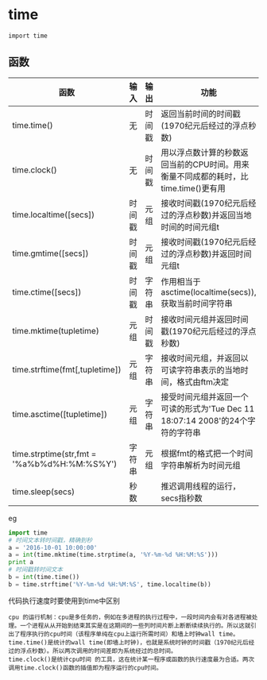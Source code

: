 # time

```
import time
```

## 函数

| 函数                                        | 输入   | 输出   | 功能                                                         |
| ------------------------------------------- | ------ | ------ | ------------------------------------------------------------ |
| time.time()                                 | 无     | 时间戳 | 返回当前时间的时间戳(1970纪元后经过的浮点秒数)               |
| time.clock()                                | 无     | 时间戳 | 用以浮点数计算的秒数返回当前的CPU时间。用来衡量不同成都的耗时，比time.time()更有用 |
| time.localtime([secs])                      | 时间戳 | 元组   | 接收时间戳(1970纪元后经过的浮点秒数)并返回当地时间的时间元组t |
| time.gmtime([secs])                         | 时间戳 | 元组   | 接收时间戳(1970纪元后经过的浮点秒数)并返回时间元组t          |
| time.ctime([secs])                          | 时间戳 | 字符串 | 作用相当于asctime(localtime(secs)),获取当前时间字符串        |
| time.mktime(tupletime)                      | 元组   | 时间戳 | 接收时间元组并返回时间戳(1970纪元后经过的浮点秒数)           |
| time.strftime(fmt[,tupletime])              | 元组   | 字符串 | 接收时间元组，并返回以可读字符串表示的当地时间，格式由ftm决定 |
| time.asctime([tupletime])                   | 元组   | 字符串 | 接受时间元组并返回一个可读的形式为'Tue Dec 11 18:07:14 2008'的24个字符的字符串 |
| time.strptime(str,fmt = '%a%b%d%H:%M:%S%Y') | 字符串 | 元组   | 根据fmt的格式把一个时间字符串解析为时间元组                  |
| time.sleep(secs)                            | 秒数   |        | 推迟调用线程的运行，secs指秒数                               |

eg

```python
import time
# 时间文本转时间戳，精确到秒
a = '2016-10-01 10:00:00'
a = int(time.mktime(time.strptime(a, '%Y-%m-%d %H:%M:%S')))
print a
# 时间戳转时间文本
b = int(time.time())
b = time.strftime('%Y-%m-%d %H:%M:%S', time.localtime(b))
```



代码执行速度时要使用到time中区别

```
cpu 的运行机制：cpu是多任务的，例如在多进程的执行过程中，一段时间内会有对各进程被处理。一个进程从从开始到结束其实是在这期间的一些列时间片断上断断续续执行的。所以这就引出了程序执行的cpu时间（该程序单纯在cpu上运行所需时间）和墙上时钟wall time。
time.time()是统计的wall time(即墙上时钟)，也就是系统时钟的时间戳（1970纪元后经过的浮点秒数）。所以两次调用的时间差即为系统经过的总时间。
time.clock()是统计cpu时间 的工具，这在统计某一程序或函数的执行速度最为合适。两次调用time.clock()函数的插值即为程序运行的cpu时间。

```

